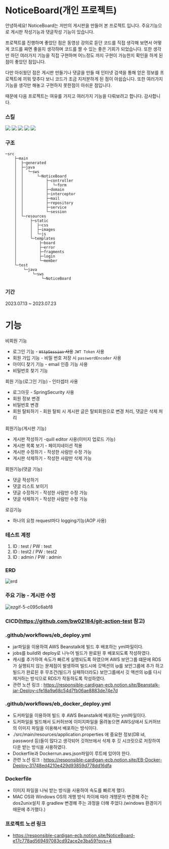 # NoticeBoard(개인 프로젝트)

안녕하세요! NoticeBoard는 저만의 게시판을 만들어 본 프로젝트 입니다. 주요기능으로 게시판 작성기능과 댓글작성 기능이 있습니다.

프로젝트를 진행하며 좋았던 점은 동영상 강의로 듣던 코드를 직접 생각해 보면서 어떻게 코드를 짜면 좋을지 생각하며 코드를 짤 수 있는 좋은 기회가 되었습니다. 또한 생각만 하던 여러가지 기능을 직접 구현하며 어느정도
까지 구현이 가능한지 확인을 하게 된 점이 좋았던 점입니다.

다만 아쉬웠던 점은 게시판 만들기나 댓글을 만들 때 인터넷 검색을 통해 얻은 정보를 프로젝트에 끼워 맞추다 보니 코드가 조금 지저분하게 된 점이 아쉽습니다. 또한 여러가지 기능을 생각만 해놓고 구현하지 못한점이
아쉬운 점입니다.

때문에 다음 프로젝트는 여유를 가지고 여러가지 기능을 다뤄보려고 합니다. 감사합니다.

### 스킬

 <img src="https://img.shields.io/badge/springboot 2.7.13-6DB33F?style=flat&logo=springboot&logoColor=white"/>  <img src="https://img.shields.io/badge/JPA-blue?style=flat"/> <img src="https://img.shields.io/badge/thymeleaf-black?style=flat&logo=thymeleaf&logoColor=005F0F"/> <img src="https://img.shields.io/badge/Elastic Beanstalk-yellow?style=flat&logo=amazonaws&logoColor=#232F3E"/> <img src="https://img.shields.io/badge/GitHub Actions-red?style=flat&logo=githubactions&logoColor=2088FF"/>

### 구조

~~~
─src
    ├─main
    │  ├─generated
    │  ├─java
    │  │  └─sws
    │  │      └─NoticeBoard
    │  │          ├─controller
    │  │          │  └─form
    │  │          ├─domain
    │  │          ├─interceptor
    │  │          ├─mail
    │  │          ├─repository
    │  │          ├─service
    │  │          └─session
    │  └─resources
    │      ├─static
    │      │  ├─css
    │      │  ├─images
    │      │  └─js
    │      └─templates
    │          ├─board
    │          ├─error
    │          ├─fragments
    │          ├─login
    │          └─member
    └─test
        └─java
            └─sws
                └─NoticeBoard
~~~

### 기간

2023.07.13 ~ 2023.07.23

<H1>기능</H1>

비회원 기능

- 로그인 기능 - ~~`HttpSession` 사용~~ `JWT Token` 사용
- 회원 가입 기능 - 비밀 번호 저장 시 `passwordEncoder`  사용
- 아이디 찾기 기능 - email 인증 기능 사용
- 비밀번호 찾기 기능

회원 기능(로그인 기능) - 인터셉터 사용

- 로그아웃 - SpringSecurity 사용
- 회원 정보 변경
- 비밀번호 변경
- 회원 탈퇴하기 - 회원 탈퇴 시 게시판 글은 탈퇴회원으로 변경 처리, 댓글은 삭제 처리

회원기능(게시판 기능)

- 게시판 작성하기 -quill editor 사용(이미지 업로드 가능)
- 게시판 목록 보기 - 페이지네이션 적용
- 게시판 수정하기 - 작성한 사람만 수정 가능
- 게시판 삭제하기 - 작성한 사람만 삭제 가능

회원기능(댓글 기능)

- 댓글 작성하기
- 댓글 리스트 보이기
- 댓글 수정하기 - 작성한 사람만 수정 가능
- 댓글 삭제하기 - 작성한 사람만 수정 가능

로깅기능

- 하나의 요청 request마다 logging기능(AOP 사용)

### 테스트 계정

1. ID : test / PW : test
2. ID : test2 / PW : test2
3. ID : admin / PW : admin

### ERD

![erd](https://github.com/bw02184/NoticeBoard/assets/102367393/89da8996-71d9-49cc-b03c-491475af86b4)

### 주요 기능 - 게시판 수정

![ezgif-5-c095c6abf8](https://github.com/bw02184/NoticeBoard/assets/102367393/a93ede3b-6d0a-4648-af72-46e8e7f1dbfb)

### CICD(https://github.com/bw02184/git-action-test 참고)

### .github/workflows/eb_deploy.yml

- jar파일을 이용하여 AWS Beanstalk에 빌드 후 배포하는 yml파일이다.
- jobs를 build와 deploy로 나누어 빌드가 완료된 후 배포되도록 작성하였다.
- 캐시를 추가하여 속도가 빠르게 실행되도록 하였으며 AWS 보안그룹 떄문에 RDS가 실행되지 않는 문제점이 발생하여 빌드시에 깃액션의 ip를 보안그룹에 추가 하고 빌드가 완료된 후 무조건(빌드가 실패하더라도)
  보안그룹에서 깃 액션의 ip를 다시 제거하는 방식으로 RDS가 작동하도록 작성하였다.
- 관련 노션 링크 : https://responsible-cardigan-ecb.notion.site/Beanstalk-jar-Deploy-cfe18a9a68c54d7fb06ae8883de74e7d

### .github/workflows/eb_docker_deploy.yml

- 도커파일을 이용하여 빌드 후 AWS Beanstalk에 배포하는 yml파일이다.
- 도커파일을 빌드해서 도커허브에 이미지파일을 올려놓으면 AWS상에서 도커허브의 이미지 파일을 이용해서 배포하는 방식이다.
- ./src/main/resources/application.properties 에 중요한 정보(DB id, password 등)들이 많다고 생각되어 깃허브에서 삭제 후 깃 시크릿으로 저장하여 다운 받는 방식을
  사용하였다.
- Dockerfile과 Dockerrun.aws.json파일이 루트에 있어야 한다.
- 관련 노션 링크 : https://responsible-cardigan-ecb.notion.site/EB-Docker-Deploy-31748ed4210e429d93859d778dd16dfa

### Dockerfile

- 이미지 파일을 나눠 받는 방식을 사용하여 속도를 빠르게 했다.
- MAC OS와 Windows OS의 개행 방식 차이에 따라 개행문자 변경해 주는 dos2unix설치 후 gradlew 변경해 주는 과정을 더해 주었다.(windows 환경이기 때문에 추가했다.)

### 프로젝트 노션 링크

- https://responsible-cardigan-ecb.notion.site/NoticeBoard-e17c778ad569497083cd92ace2e3ba59?pvs=4
